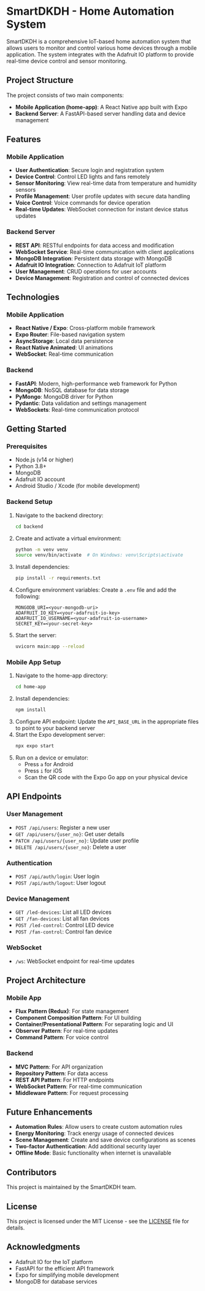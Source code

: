 # SmartDKDH - Home Automation System

SmartDKDH is a comprehensive IoT-based home automation system that allows users to monitor and control various home devices through a mobile application. The system integrates with the Adafruit IO platform to provide real-time device control and sensor monitoring.

## Project Structure
The project consists of two main components:
- **Mobile Application (home-app)**: A React Native app built with Expo
- **Backend Server**: A FastAPI-based server handling data and device management

## Features

### Mobile Application
- **User Authentication**: Secure login and registration system
- **Device Control**: Control LED lights and fans remotely
- **Sensor Monitoring**: View real-time data from temperature and humidity sensors
- **Profile Management**: User profile updates with secure data handling
- **Voice Control**: Voice commands for device operation
- **Real-time Updates**: WebSocket connection for instant device status updates

### Backend Server
- **REST API**: RESTful endpoints for data access and modification
- **WebSocket Service**: Real-time communication with client applications
- **MongoDB Integration**: Persistent data storage with MongoDB
- **Adafruit IO Integration**: Connection to Adafruit IoT platform
- **User Management**: CRUD operations for user accounts
- **Device Management**: Registration and control of connected devices

## Technologies

### Mobile Application
- **React Native / Expo**: Cross-platform mobile framework
- **Expo Router**: File-based navigation system
- **AsyncStorage**: Local data persistence
- **React Native Animated**: UI animations
- **WebSocket**: Real-time communication

### Backend
- **FastAPI**: Modern, high-performance web framework for Python
- **MongoDB**: NoSQL database for data storage
- **PyMongo**: MongoDB driver for Python
- **Pydantic**: Data validation and settings management
- **WebSockets**: Real-time communication protocol

## Getting Started

### Prerequisites
- Node.js (v14 or higher)
- Python 3.8+
- MongoDB
- Adafruit IO account
- Android Studio / Xcode (for mobile development)

### Backend Setup
1. Navigate to the backend directory:
   ```bash
   cd backend
   ```
2. Create and activate a virtual environment:
   ```bash
   python -m venv venv
   source venv/bin/activate  # On Windows: venv\Scripts\activate
   ```
3. Install dependencies:
   ```bash
   pip install -r requirements.txt
   ```
4. Configure environment variables:
   Create a `.env` file and add the following:
   ```
   MONGODB_URI=<your-mongodb-uri>
   ADAFRUIT_IO_KEY=<your-adafruit-io-key>
   ADAFRUIT_IO_USERNAME=<your-adafruit-io-username>
   SECRET_KEY=<your-secret-key>
   ```
5. Start the server:
   ```bash
   uvicorn main:app --reload
   ```

### Mobile App Setup
1. Navigate to the home-app directory:
   ```bash
   cd home-app
   ```
2. Install dependencies:
   ```bash
   npm install
   ```
3. Configure API endpoint:
   Update the `API_BASE_URL` in the appropriate files to point to your backend server
4. Start the Expo development server:
   ```bash
   npx expo start
   ```
5. Run on a device or emulator:
   - Press `a` for Android
   - Press `i` for iOS
   - Scan the QR code with the Expo Go app on your physical device

## API Endpoints

### User Management
- `POST /api/users`: Register a new user
- `GET /api/users/{user_no}`: Get user details
- `PATCH /api/users/{user_no}`: Update user profile
- `DELETE /api/users/{user_no}`: Delete a user

### Authentication
- `POST /api/auth/login`: User login
- `POST /api/auth/logout`: User logout

### Device Management
- `GET /led-devices`: List all LED devices
- `GET /fan-devices`: List all fan devices
- `POST /led-control`: Control LED device
- `POST /fan-control`: Control fan device

### WebSocket
- `/ws`: WebSocket endpoint for real-time updates

## Project Architecture

### Mobile App
- **Flux Pattern (Redux)**: For state management
- **Component Composition Pattern**: For UI building
- **Container/Presentational Pattern**: For separating logic and UI
- **Observer Pattern**: For real-time updates
- **Command Pattern**: For voice control

### Backend
- **MVC Pattern**: For API organization
- **Repository Pattern**: For data access
- **REST API Pattern**: For HTTP endpoints
- **WebSocket Pattern**: For real-time communication
- **Middleware Pattern**: For request processing

## Future Enhancements
- **Automation Rules**: Allow users to create custom automation rules
- **Energy Monitoring**: Track energy usage of connected devices
- **Scene Management**: Create and save device configurations as scenes
- **Two-factor Authentication**: Add additional security layer
- **Offline Mode**: Basic functionality when internet is unavailable

## Contributors
This project is maintained by the SmartDKDH team.

## License
This project is licensed under the MIT License - see the [LICENSE](LICENSE) file for details.

## Acknowledgments
- Adafruit IO for the IoT platform
- FastAPI for the efficient API framework
- Expo for simplifying mobile development
- MongoDB for database services
